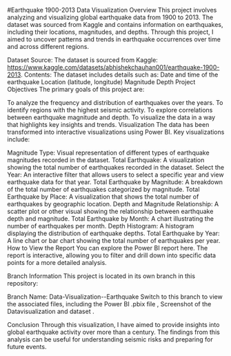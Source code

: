 #Earthquake 1900-2013 Data Visualization
Overview
This project involves analyzing and visualizing global earthquake data from 1900 to 2013. The dataset was sourced from Kaggle and contains information on earthquakes, including their locations, magnitudes, and depths. Through this project, I aimed to uncover patterns and trends in earthquake occurrences over time and across different regions.

Dataset
Source: The dataset is sourced from Kaggle: https://www.kaggle.com/datasets/abhishekchauhan001/earthquake-1900-2013.
Contents: The dataset includes details such as:
Date and time of the earthquake
Location (latitude, longitude)
Magnitude
Depth
Project Objectives
The primary goals of this project are:

To analyze the frequency and distribution of earthquakes over the years.
To identify regions with the highest seismic activity.
To explore correlations between earthquake magnitude and depth.
To visualize the data in a way that highlights key insights and trends.
Visualization
The data has been transformed into interactive visualizations using Power BI. Key visualizations include:

Magnitude Type: Visual representation of different types of earthquake magnitudes recorded in the dataset.
Total Earthquake: A visualization showing the total number of earthquakes recorded in the dataset.
Select the Year: An interactive filter that allows users to select a specific year and view earthquake data for that year.
Total Earthquake by Magnitude: A breakdown of the total number of earthquakes categorized by magnitude.
Total Earthquake by Place: A visualization that shows the total number of earthquakes by geographic location.
Depth and Magnitude Relationship: A scatter plot or other visual showing the relationship between earthquake depth and magnitude.
Total Earthquake by Month: A chart illustrating the number of earthquakes per month.
Depth Histogram: A histogram displaying the distribution of earthquake depths.
Total Earthquake by Year: A line chart or bar chart showing the total number of earthquakes per year.
How to View the Report
You can explore the Power BI report here. The report is interactive, allowing you to filter and drill down into specific data points for a more detailed analysis.

Branch Information
This project is located in its own branch in this repository:

Branch Name: Data-Visualization--Earthquake
Switch to this branch to view the associated files, including the Power BI .pbix file , Screenshot of the Datavisualization and dataset .

Conclusion
Through this visualization, I have aimed to provide insights into global earthquake activity over more than a century. The findings from this analysis can be useful for understanding seismic risks and preparing for future events.

